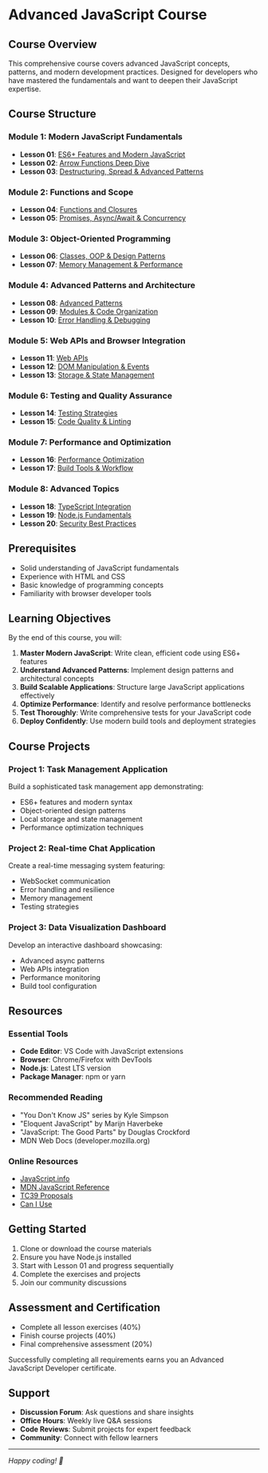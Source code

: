 # Advanced JavaScript Course

## Course Overview

This comprehensive course covers advanced JavaScript concepts, patterns, and modern development practices. Designed for developers who have mastered the fundamentals and want to deepen their JavaScript expertise.

## Course Structure

### Module 1: Modern JavaScript Fundamentals
- **Lesson 01**: [ES6+ Features and Modern JavaScript](./lessons/01-es6-features.md)
- **Lesson 02**: [Arrow Functions Deep Dive](./lessons/02-arrow-functions.md)
- **Lesson 03**: [Destructuring, Spread & Advanced Patterns](./lessons/03-destructuring-spread.md)

### Module 2: Functions and Scope
- **Lesson 04**: [Functions and Closures](./lessons/02-functions-closures.md)
- **Lesson 05**: [Promises, Async/Await & Concurrency](./lessons/04-async-javascript.md)

### Module 3: Object-Oriented Programming
- **Lesson 06**: [Classes, OOP & Design Patterns](./lessons/05-classes-oop.md)
- **Lesson 07**: [Memory Management & Performance](./lessons/05-performance.md)

### Module 4: Advanced Patterns and Architecture
- **Lesson 08**: [Advanced Patterns](./lessons/07-advanced-patterns.md)
- **Lesson 09**: [Modules & Code Organization](./lessons/09-modules.md)
- **Lesson 10**: [Error Handling & Debugging](./lessons/10-error-handling.md)

### Module 5: Web APIs and Browser Integration
- **Lesson 11**: [Web APIs](./lessons/08-web-apis.md)
- **Lesson 12**: [DOM Manipulation & Events](./lessons/11-dom-events.md)
- **Lesson 13**: [Storage & State Management](./lessons/12-storage-state.md)

### Module 6: Testing and Quality Assurance
- **Lesson 14**: [Testing Strategies](./lessons/13-testing.md)
- **Lesson 15**: [Code Quality & Linting](./lessons/14-code-quality.md)

### Module 7: Performance and Optimization
- **Lesson 16**: [Performance Optimization](./lessons/15-performance-optimization.md)
- **Lesson 17**: [Build Tools & Workflow](./lessons/16-build-tools.md)

### Module 8: Advanced Topics
- **Lesson 18**: [TypeScript Integration](./lessons/17-typescript.md)
- **Lesson 19**: [Node.js Fundamentals](./lessons/18-nodejs.md)
- **Lesson 20**: [Security Best Practices](./lessons/19-security.md)

## Prerequisites

- Solid understanding of JavaScript fundamentals
- Experience with HTML and CSS
- Basic knowledge of programming concepts
- Familiarity with browser developer tools

## Learning Objectives

By the end of this course, you will:

1. **Master Modern JavaScript**: Write clean, efficient code using ES6+ features
2. **Understand Advanced Patterns**: Implement design patterns and architectural concepts
3. **Build Scalable Applications**: Structure large JavaScript applications effectively
4. **Optimize Performance**: Identify and resolve performance bottlenecks
5. **Test Thoroughly**: Write comprehensive tests for your JavaScript code
6. **Deploy Confidently**: Use modern build tools and deployment strategies

## Course Projects

### Project 1: Task Management Application
Build a sophisticated task management app demonstrating:
- ES6+ features and modern syntax
- Object-oriented design patterns
- Local storage and state management
- Performance optimization techniques

### Project 2: Real-time Chat Application
Create a real-time messaging system featuring:
- WebSocket communication
- Error handling and resilience
- Memory management
- Testing strategies

### Project 3: Data Visualization Dashboard
Develop an interactive dashboard showcasing:
- Advanced async patterns
- Web APIs integration
- Performance monitoring
- Build tool configuration

## Resources

### Essential Tools
- **Code Editor**: VS Code with JavaScript extensions
- **Browser**: Chrome/Firefox with DevTools
- **Node.js**: Latest LTS version
- **Package Manager**: npm or yarn

### Recommended Reading
- "You Don't Know JS" series by Kyle Simpson
- "Eloquent JavaScript" by Marijn Haverbeke
- "JavaScript: The Good Parts" by Douglas Crockford
- MDN Web Docs (developer.mozilla.org)

### Online Resources
- [JavaScript.info](https://javascript.info/)
- [MDN JavaScript Reference](https://developer.mozilla.org/en-US/docs/Web/JavaScript)
- [TC39 Proposals](https://github.com/tc39/proposals)
- [Can I Use](https://caniuse.com/)

## Getting Started

1. Clone or download the course materials
2. Ensure you have Node.js installed
3. Start with Lesson 01 and progress sequentially
4. Complete the exercises and projects
5. Join our community discussions

## Assessment and Certification

- Complete all lesson exercises (40%)
- Finish course projects (40%)
- Final comprehensive assessment (20%)

Successfully completing all requirements earns you an Advanced JavaScript Developer certificate.

## Support

- **Discussion Forum**: Ask questions and share insights
- **Office Hours**: Weekly live Q&A sessions
- **Code Reviews**: Submit projects for expert feedback
- **Community**: Connect with fellow learners

---

*Happy coding! 🚀*
